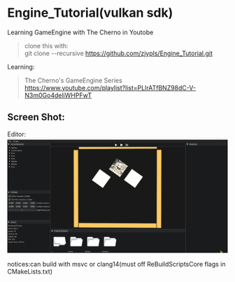 # Engine_Tutorial(vulkan sdk)
Learning GameEngine with The Cherno in Youtobe  
>clone this with:  
>git clone --recursive https://github.com/zjypls/Engine_Tutorial.git
>
Learning:  
>The Cherno's GameEngine Series  
>https://www.youtube.com/playlist?list=PLlrATfBNZ98dC-V-N3m0Go4deliWHPFwT  
>
  
## Screen Shot:
Editor:
![EditorMain](./Assets/ReadMe/Gif/Editor.gif)

notices:can build with msvc or clang14(must off ReBuildScriptsCore flags in CMakeLists.txt)
